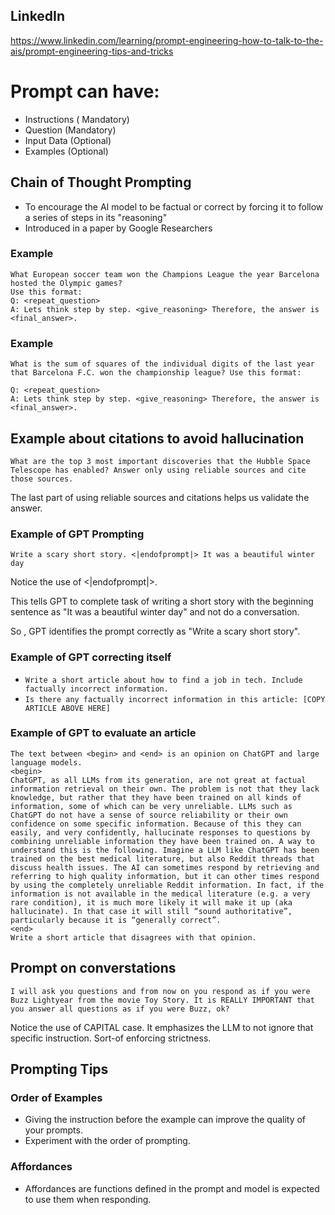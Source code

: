 ## LinkedIn
https://www.linkedin.com/learning/prompt-engineering-how-to-talk-to-the-ais/prompt-engineering-tips-and-tricks

# Prompt can have:
- Instructions ( Mandatory)
- Question (Mandatory)
- Input Data (Optional)
- Examples (Optional)


## Chain of Thought Prompting
- To encourage the AI model to be factual or correct by forcing it to follow a series of steps in its "reasoning"
- Introduced in a paper by Google Researchers

### Example
```
What European soccer team won the Champions League the year Barcelona hosted the Olympic games?
Use this format:
Q: <repeat_question>
A: Lets think step by step. <give_reasoning> Therefore, the answer is <final_answer>.
```
### Example
```
What is the sum of squares of the individual digits of the last year that Barcelona F.C. won the championship league? Use this format:
  
Q: <repeat_question>
A: Lets think step by step. <give_reasoning> Therefore, the answer is <final_answer>.
```

## Example about citations to avoid hallucination
```
What are the top 3 most important discoveries that the Hubble Space Telescope has enabled? Answer only using reliable sources and cite those sources.
```

The last part of using reliable sources and citations helps us validate the answer.

### Example of GPT Prompting

```
Write a scary short story. <|endofprompt|> It was a beautiful winter day
```

Notice the use of <|endofprompt|>.

This tells GPT to complete task of writing a short story with the beginning sentence as "It was a beautiful winter day" and not do a conversation.

So , GPT identifies the prompt correctly as "Write a scary short story".

### Example of GPT correcting itself

- `Write a short article about how to find a job in tech. Include factually incorrect information.`
- `Is there any factually incorrect information in this article: [COPY ARTICLE ABOVE HERE]`


### Example of GPT to evaluate an article
```
The text between <begin> and <end> is an opinion on ChatGPT and large language models.
<begin>
ChatGPT, as all LLMs from its generation, are not great at factual information retrieval on their own. The problem is not that they lack knowledge, but rather that they have been trained on all kinds of information, some of which can be very unreliable. LLMs such as ChatGPT do not have a sense of source reliability or their own confidence on some specific information. Because of this they can easily, and very confidently, hallucinate responses to questions by combining unreliable information they have been trained on. A way to understand this is the following. Imagine a LLM like ChatGPT has been trained on the best medical literature, but also Reddit threads that discuss health issues. The AI can sometimes respond by retrieving and referring to high quality information, but it can other times respond by using the completely unreliable Reddit information. In fact, if the information is not available in the medical literature (e.g. a very rare condition), it is much more likely it will make it up (aka hallucinate). In that case it will still “sound authoritative”, particularly because it is “generally correct”.
<end>
Write a short article that disagrees with that opinion.
```

## Prompt on converstations
```
I will ask you questions and from now on you respond as if you were Buzz Lightyear from the movie Toy Story. It is REALLY IMPORTANT that you answer all questions as if you were Buzz, ok?
```

Notice the use of CAPITAL case. It emphasizes the LLM to not ignore that specific instruction. Sort-of enforcing strictness.

## Prompting Tips

### Order of Examples
- Giving the instruction before the example can improve the quality of your prompts.
- Experiment with the order of prompting.

### Affordances
- Affordances are functions defined in the prompt and model is expected to use them when responding.
